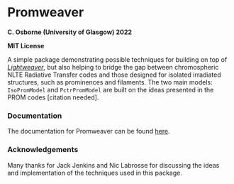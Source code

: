 # Promweaver
**C. Osborne (University of Glasgow) 2022**

**MIT License**

A simple package demonstrating possible techniques for building on top of [_Lightweaver_](https://github.com/Goobley/Lightweaver), but also helping to bridge the gap between chromospheric NLTE Radiative Transfer codes and those designed for isolated irradiated structures, such as prominences and filaments.
The two main models: `IsoPromModel` and `PctrPromModel` are built on the ideas presented in the PROM codes [citation needed].

### Documentation

The documentation for Promweaver can be found [here](https://goobley.github.io/Promweaver).

### Acknowledgements

Many thanks for Jack Jenkins and Nic Labrosse for discussing the ideas and implementation of the techniques used in this package.
